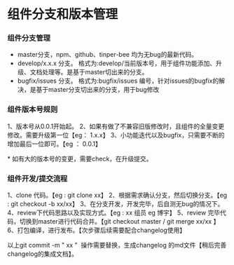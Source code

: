 
# 组件分支和版本管理

### 组件分支管理

- master分支，npm、github、tinper-bee 均为无bug的最新代码。
- develop/x.x.x 分支。 格式为:develop/当前版本号，用于组件功能添加、升级、文档处理等。是基于master切出来的分支。
- bugfix/issues 分支。 格式为:bugfix/issues 编号，针对issues的bugfix的解决，是基于master分支切出来的分支，用于bug修改

### 组件版本号规则

1、版本号从0.0.1开始起。
2、如果有做了不兼容旧版修改时，且组件的全量变更修改。需要升级第一位【eg： 1.x.x】
3、小功能迭代以及bugfix，只需要不断的增加最后一位即可。【eg ： 0.0.1】

 * 如有大的版本号的变更，需要check，在升级提交。

### 组件开发/提交流程

1、clone 代码。【eg : git clone xx】
2、根据需求确认分支，然后切换分支。【eg : git checkout -b xx/xx】
3、在分支开发，开发完毕，后自测无bug的情况下。
4、review下代码思路以及实现方式。【eg : xx 组员 eg 博宇】
5、review 完毕代码，切换到master进行代码合并。【git checkout master / git merge xx/xx 】
6、打包编译，进行发布。【次步骤后续需要配合changelog使用】

以上git commit -m " xx "  操作需要替换，生成changelog 的md文件【稍后完善changelog的集成文档】。
